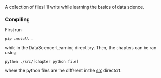 A collection of files I'll write while learning the basics of data science.

### Compiling

First run

    pip install .
    
while in the DataScience-Learning directiory. Then, the chapters can be ran using 

    python ./src/[chapter python file]

where the python files are the different in the [src](https://github.com/ahoefn/DataScience-Learning/tree/main/src) directort.

